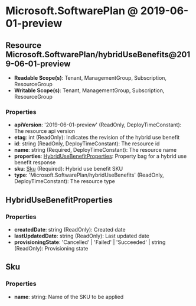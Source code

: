 # Microsoft.SoftwarePlan @ 2019-06-01-preview

## Resource Microsoft.SoftwarePlan/hybridUseBenefits@2019-06-01-preview
* **Readable Scope(s)**: Tenant, ManagementGroup, Subscription, ResourceGroup
* **Writable Scope(s)**: Tenant, ManagementGroup, Subscription, ResourceGroup
### Properties
* **apiVersion**: '2019-06-01-preview' (ReadOnly, DeployTimeConstant): The resource api version
* **etag**: int (ReadOnly): Indicates the revision of the hybrid use benefit
* **id**: string (ReadOnly, DeployTimeConstant): The resource id
* **name**: string (Required, DeployTimeConstant): The resource name
* **properties**: [HybridUseBenefitProperties](#hybridusebenefitproperties): Property bag for a hybrid use benefit response
* **sku**: [Sku](#sku) (Required): Hybrid use benefit SKU
* **type**: 'Microsoft.SoftwarePlan/hybridUseBenefits' (ReadOnly, DeployTimeConstant): The resource type

## HybridUseBenefitProperties
### Properties
* **createdDate**: string (ReadOnly): Created date
* **lastUpdatedDate**: string (ReadOnly): Last updated date
* **provisioningState**: 'Cancelled' | 'Failed' | 'Succeeded' | string (ReadOnly): Provisioning state

## Sku
### Properties
* **name**: string: Name of the SKU to be applied

